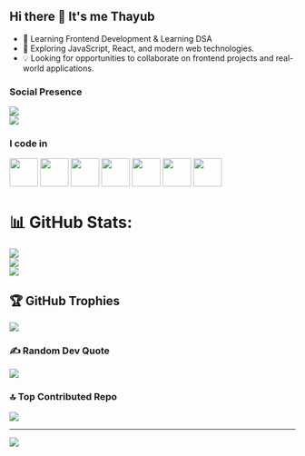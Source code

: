 
## Hi there 👋 It's me Thayub



- 🚀 Learning Frontend Development & Learning DSA 
- 🌱 Exploring JavaScript, React, and modern web technologies.
- 💡 Looking for opportunities to collaborate on frontend projects and real-world applications.
<!-- -  Passionate about frontend development and building interactive web applications. -->


### Social Presence


[<img src="https://img.shields.io/badge/LinkedIn-0077B5?style=for-the-badge&logo=linkedin&logoColor=white" />](https://www.linkedin.com/public-profile/settings?trk=d_flagship3_profile_self_view_public_profile)  
[<img src="https://img.shields.io/badge/instagram-d62976?style=for-the-badge&logo=instagram&logoColor=white" />](https://www.instagram.com/smiley_killer_749/?hl=en)



### I code in

<p align="left">
  <img height="50" width="50" src="https://img.icons8.com/color/48/000000/html-5.png"/>
  <img height="50" width="50" src="https://img.icons8.com/color/48/000000/css3.png"/>
  <img height="50" width="50" src="https://img.icons8.com/color/48/000000/sass.png"/>
  <img height="50" width="50" src="https://img.icons8.com/color/48/000000/javascript.png"/>
  <img height="50" width="50" src="https://img.icons8.com/color/48/000000/google-firebase-console.png"/>
  <img height="50" width="50" src="https://img.icons8.com/color/48/000000/mysql-logo.png"/>
  <img height="50" width="50" src="https://img.icons8.com/color/48/000000/java-coffee-cup-logo.png"/>
</p>




# 📊 GitHub Stats:
![](https://github-readme-stats.vercel.app/api?username=Mohamedthayub&theme=dark&hide_border=false&include_all_commits=true&count_private=true)<br/>
![](https://nirzak-streak-stats.vercel.app/?user=Mohamedthayub&theme=dark&hide_border=false)<br/>
![](https://github-readme-stats.vercel.app/api/top-langs/?username=Mohamedthayub&theme=dark&hide_border=false&include_all_commits=true&count_private=true&layout=compact)

## 🏆 GitHub Trophies
![](https://github-profile-trophy.vercel.app/?username=Mohamedthayub&theme=radical&no-frame=false&no-bg=true&margin-w=4)

### ✍️ Random Dev Quote
![](https://quotes-github-readme.vercel.app/api?type=horizontal&theme=radical)

### 🔝 Top Contributed Repo
![](https://github-contributor-stats.vercel.app/api?username=Mohamedthayub&limit=5&theme=monokai&combine_all_yearly_contributions=true)

---
[![](https://visitcount.itsvg.in/api?id=Mohamedthayub&icon=0&color=0)](https://visitcount.itsvg.in)

<!-- Proudly created with GPRM ( https://gprm.itsvg.in ) -->